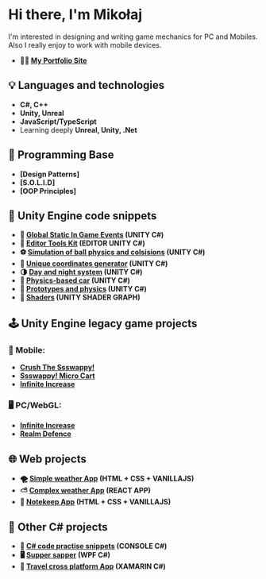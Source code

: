 # Hi there, I'm Mikołaj
I'm interested in designing and writing game mechanics for PC and Mobiles. 
Also I really enjoy to work with mobile devices.
- **👨‍💻 [My Portfolio Site](https://www.mmusialik.com/en/)**

## 💡 Languages and technologies
- **C#, C++**
- **Unity, Unreal**
- **JavaScript/TypeScript**
- Learning deeply **Unreal, Unity, .Net**

## 📜 Programming Base
- **[Design Patterns]**
- **[S.O.L.I.D]**
- **[OOP Principles]**

## 📜 Unity Engine code snippets 
- **🧩 [Global Static In Game Events](https://github.com/IKOMMM/Miko_Code_Snippets_UNITY/tree/main/Utilities/GameEvents) (UNITY C#)**
- **🔧 [Editor Tools Kit](https://github.com/IKOMMM/Unity-Editor-Tools/tree/main) (EDITOR UNITY C#)**
- **⚽ [Simulation of ball physics and colsisions](https://github.com/IKOMMM/The-Gravity-and-The-Balls) (UNITY C#)**
- **🧪 [Unique coordinates generator](https://github.com/IKOMMM/Miko_Code_Snippets_UNITY/blob/main/Utilities/RandomCoordinatesGenerator) (UNITY C#)**
- **🌗 [Day and night system](https://github.com/IKOMMM/Miko_Code_Snippets_UNITY/tree/main/3D/DayAndNightSystem) (UNITY C#)**
- **🚗 [Physics-based car](https://github.com/IKOMMM/CarControllerPrototype_UNITY) (UNITY C#)** 
- **🔧 [Prototypes and physics](https://www.mmusialik.com/articles_en/Art_20.html) (UNITY C#)**
- **🎨 [Shaders](https://github.com/IKOMMM/Miko_Shaders_Library_UNITY) (UNITY SHADER GRAPH)**

## 🕹️ Unity Engine legacy game projects
### 📱 Mobile:
- **[Crush The Ssswappy!](https://github.com/IKOMMM/CrushTheSsswappy)**
- **[Ssswappy! Micro Cart](https://github.com/IKOMMM/Ssswappy_Micro_Cart)**
- **[Infinite Increase](https://github.com/IKOMMM/DontDieSsswappy)**
### 🖥️ PC/WebGL:
- **[Infinite Increase](https://github.com/IKOMMM/Infinite_Increase)**
- **[Realm Defence](https://github.com/IKOMMM/Realm_Defence)**

## 🌐 Web projects
- **🌪️ [Simple weather App](https://github.com/IKOMMM/Aplikacje_Webowe_Laboratoria_11070/tree/main/LAB_03_V.01) (HTML + CSS + VANILLAJS)**
- **⛅ [Complex weather App](https://github.com/IKOMMM/Aplikacje_Webowe_Laboratoria_11070/tree/main/LAB_03_V.02) (REACT APP)**
- **📝 [Notekeep App](https://github.com/IKOMMM/Aplikacje_Webowe_Laboratoria_11070/tree/main/LAB_04) (HTML + CSS + VANILLAJS)**

## 📜 Other C# projects
- **🧪 [C# code practise snippets](https://github.com/IKOMMM/CSHARP_Practice_Code_Snippets) (CONSOLE C#)**
- **🖥️ [Supper sapper](https://github.com/IKOMMM/Supper_Sapper_WPF) (WPF C#)**
- **📱 [Travel cross platform App](https://github.com/IKOMMM/Travel_Cross_Platform_App) (XAMARIN C#)**
